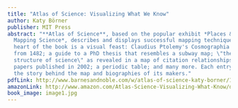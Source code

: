 ```yaml
---
title: "Atlas of Science: Visualizing What We Know"
author: Katy Börner
publisher: MIT Press
abstract: "**Atlas of Science**, based on the popular exhibit *Places & Spaces:
  Mapping Science*, describes and displays successful mapping techniques. The
  heart of the book is a visual feast: Claudius Ptolemy's Cosmographia World Map
  from 1482; a guide to a PhD thesis that resembles a subway map; \"the
  structure of science\" as revealed in a map of citation relationships in
  papers published in 2002; a periodic table; and many more. Each entry includes
  the story behind the map and biographies of its makers."
pdfLink: http://www.barnesandnoble.com/w/atlas-of-science-katy-borner/1100660429?cm_mmc=googlepla-_-textbook_instock_26to75_pt105-_-q000000633-_-9780262014458&ean=9780262014458&isbn=9780262014458&r=1
amazonLink: http://www.amazon.com/Atlas-Science-Visualizing-What-Know/dp/0262014459/ref=sr_1_1?ie=UTF8&qid=1400082763&sr=8-1&keywords=atlas+of+science
book_image: image1.jpg
---
```

